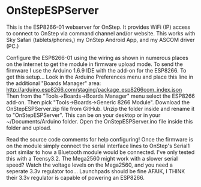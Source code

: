 # OnStepESPServer

This is the ESP8266-01 webserver for OnStep.  It provides WiFi (IP) access to connect to OnStep via command channel and/or website.  This works with Sky Safari (tablets/phones,) my OnStep Android App, and my ASCOM driver (PC.)

Configure the ESP8266-01 using the wiring as shown in numerous places on the internet to get the module in firmware upload mode.  To send the firmware I use the Arduino 1.6.9 IDE with the add-on for the ESP8266.  To get this setup...
Look in the Arduino Preferences menu and place this line in the additional "Boards Manager" area:
http://arduino.esp8266.com/staging/package_esp8266com_index.json
Then from the "Tools->Boards->Boards Manager" menu select the ESP8266 add-on.
Then pick "Tools->Boards->Generic 8266 Module".
Download the OnStepESPServer.zip file from GitHub. Unzip the folder inside and rename it to "OnStepESPServer". This can be on your desktop or in your ~/Documents/Arduino folder.
Open the OnStepESPServer.ino file inside this folder and upload.

Read the source code comments for help configuring!  Once the firmware is on the module simply connect the serial interface lines to OnStep's Serial1 port similar to how a Bluetooth module would be connected.  I've only tested this with a Teensy3.2.  The Mega2560 might work with a slower serial speed?  Watch the voltage levels on the Mega2560, and you need a seperate 3.3v regulator too...  Launchpads should be fine AFAIK, I THINK their 3.3v regulator is capable of powering an ESP8266.

